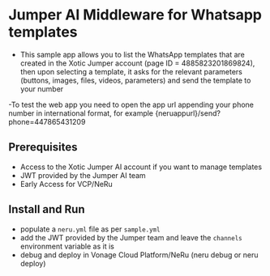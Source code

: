 # Jumper AI Middleware for Whatsapp templates

- This sample app allows you to list the WhatsApp templates that are created in the Xotic Jumper account (page ID = 4885823201869824), then upon selecting a template, it asks for the relevant parameters (buttons, images, files, videos, parameters) and send the template to your number

-To test the web app you need to open the app url appending your phone number in international format, for example {neruappurl}/send?phone=447865431209

## Prerequisites

- Access to the Xotic Jumper AI account if you want to manage templates
- JWT provided by the Jumper AI team
- Early Access for VCP/NeRu

## Install and Run

- populate a `neru.yml` file as per `sample.yml`
- add the JWT provided by the Jumper team and leave the `channels` environment variable as it is
- debug and deploy in Vonage Cloud Platform/NeRu (neru debug or neru deploy)

